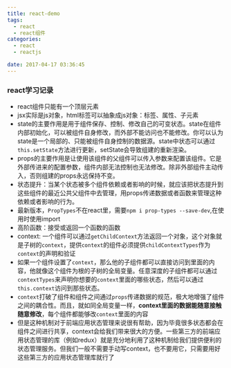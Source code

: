 ```yaml
---
title: react-demo
tags:
  - react
  - react组件
categories:
  - react
  - reactjs

date: 2017-04-17 03:36:45
---
```

### react学习记录
* react组件只能有一个顶层元素
* jsx实际是js对象，html标签可以抽象成js对象：标签、属性、子元素
* state的主要作用是用于组件保存、控制、修改自己的可变状态。state在组件内部初始化，可以被组件自身修改，而外部不能访问也不能修改。你可以认为state是一个局部的、只能被组件自身控制的数据源。state中状态可以通过`this.setState`方法进行更新，setState会导致组建的重新渲染。
* props的主要作用是让使用该组件的父组件可以传入参数来配置该组件。它是外部传进来的配置参数，组件内部无法控制也无法修改。除非外部组件主动传入，否则组建的props永远保持不变。
* 状态提升：当某个状态被多个组件依赖或者影响的时候，就应该把状态提升到这些组件的最近公共父组件中去管理，用props传递数据或者函数来管理这种依赖或者影响的行为。
* 最新版本，`PropTypes`不在react里，需要`npm i prop-types --save-dev`,在使用时使用import
* 高阶函数：接受或返回一个函数的函数
* context: 一个组件可以通过`getChildContext`方法返回一个对象，这个对象就是子树的`context`，提供`context`的组件必须提供`childContextTypes`作为`context`的声明和验证
* 如果一个组件设置了`context`，那么他的子组件都可以直接访问到里面的内容，他就像这个组件为根的子树的全局变量。任意深度的子组件都可以通过`contextTypes`来声明你想要的`context`里面的哪些状态，然后可以通过`this.context`访问到那些状态。
* `context`打破了组件和组件之间通过`props`传递数据的规范，极大地增强了组件之间的耦合性。而且，就如同全局变量一样，**context里面的数据能随意接触随意修改**，每个组件都能够改`context`里面的内容
* 但是这种机制对于前端应用状态管理来说很有帮助，因为毕竟很多状态都会在组件之间进行共享，context会给我们带来很大的方便。一些第三方的前端应用状态管理的库（例如redux）就是充分地利用了这种机制给我们提供便利的状态管理服务。但我们一般不需要手动写context，也不要用它，只需要用好这些第三方的应用状态管理库就行了